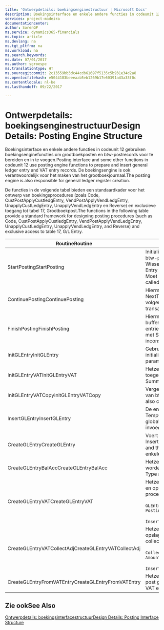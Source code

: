 ```yaml
---
title: 'Ontwerpdetails: boekingsenginestructuur | Microsoft Docs'
description: Boekingsinterface en enkele andere functies in codeunit 12 gebruiken boekingsenginefuncties om grootboekposten en btw-postrecords voor te bereiden en in te voegen. De boekingsengine is ook verantwoordelijk voor het maken van het grootboekjournaal.
services: project-madeira
documentationcenter: 
author: SorenGP
ms.service: dynamics365-financials
ms.topic: article
ms.devlang: na
ms.tgt_pltfrm: na
ms.workload: na
ms.search.keywords: 
ms.date: 07/01/2017
ms.author: sgroespe
ms.translationtype: HT
ms.sourcegitcommit: 2c13559bb3dc44cdb61697f5135c5b931e34d2a8
ms.openlocfilehash: e5044183beeeaab5eb1269b17e60391a43a33f0c
ms.contentlocale: nl-be
ms.lasthandoff: 09/22/2017

---
```

# <a name="design-details-posting-engine-structure"></a><span data-ttu-id="d1466-104">Ontwerpdetails: boekingsenginestructuur</span><span class="sxs-lookup"><span data-stu-id="d1466-104">Design Details: Posting Engine Structure</span></span>
<span data-ttu-id="d1466-105">Boekingsinterface en enkele andere functies in codeunit 12 gebruiken boekingsenginefuncties om grootboekposten en btw-postrecords voor te bereiden en in te voegen.</span><span class="sxs-lookup"><span data-stu-id="d1466-105">Posting interface and some other functions in codeunit 12 use posting engine functions to prepare and insert general ledger entry and VAT entry records.</span></span> <span data-ttu-id="d1466-106">De boekingsengine is ook verantwoordelijk voor het maken van het grootboekjournaal.</span><span class="sxs-lookup"><span data-stu-id="d1466-106">The posting engine is also responsible for general ledger register creation.</span></span>  
  
 <span data-ttu-id="d1466-107">De functies in de volgende tabel bieden een standaardkader voor het ontwerp van boekingsprocedures (zoals Code, CustPostApplyCustledgEntry, VendPostApplyVendLedgEntry, UnapplyCustLedgEntry, UnapplyVendLedgEntry en Reverse) en exclusieve toegang tot tabel 17, Grootboekpost.</span><span class="sxs-lookup"><span data-stu-id="d1466-107">The functions in the following table provide a standard framework for designing posting procedures (such as Code, CustPostApplyCustledgEntry, VendPostApplyVendLedgEntry, UnapplyCustLedgEntry, UnapplyVendLedgEntry, and Reverse) and exclusive access to table 17, G/L Entry.</span></span>  
  
|<span data-ttu-id="d1466-108">Routine</span><span class="sxs-lookup"><span data-stu-id="d1466-108">Routine</span></span>|<span data-ttu-id="d1466-109">Description</span><span class="sxs-lookup"><span data-stu-id="d1466-109">Description</span></span>|  
|-------------|---------------------------------------|  
|<span data-ttu-id="d1466-110">StartPosting</span><span class="sxs-lookup"><span data-stu-id="d1466-110">StartPosting</span></span>|<span data-ttu-id="d1466-111">Initialiseert boekingsbuffer TempGLEntryBuf, vergrendelt grootboekpost- en btw-posttabellen, en initialiseert Boekingsperiode, Grootboekjournaal en Wisselkoers.</span><span class="sxs-lookup"><span data-stu-id="d1466-111">Initializes posting buffer TempGLEntryBuf, locks G/L Entry and VAT Entry tables, and initializes Accounting Period, G/L Register, and Exchange Rate.</span></span> <span data-ttu-id="d1466-112">Moet slechts eenmaal worden aangeroepen, zodat NextEntryNo 0 is.</span><span class="sxs-lookup"><span data-stu-id="d1466-112">Should be called only once, then NextEntryNo is 0.</span></span>|  
|<span data-ttu-id="d1466-113">ContinuePosting</span><span class="sxs-lookup"><span data-stu-id="d1466-113">ContinuePosting</span></span>|<span data-ttu-id="d1466-114">Hiermee wordt ongerealiseerde btw voor de vorige transactietoename NextTransactionNo gecontroleerd en geboekt, en wordt het boeken van de volgende regel voorbereid.</span><span class="sxs-lookup"><span data-stu-id="d1466-114">Checks and posts unrealized VAT for previous transaction increment NextTransactionNo and prepares post of next line.</span></span>|  
|<span data-ttu-id="d1466-115">FinishPosting</span><span class="sxs-lookup"><span data-stu-id="d1466-115">FinishPosting</span></span>|<span data-ttu-id="d1466-116">Hiermee worden boekingen voltooid door grootboekposten uit de tijdelijke buffer in te voegen in de databasetabel.</span><span class="sxs-lookup"><span data-stu-id="d1466-116">Completes posting by inserting G/L entries from temporary buffer into database table.</span></span> <span data-ttu-id="d1466-117">Altijd gebruikt in combinatie met StartPosting.</span><span class="sxs-lookup"><span data-stu-id="d1466-117">Always used together with StartPosting.</span></span> <span data-ttu-id="d1466-118">Controleert op inconsistenties.</span><span class="sxs-lookup"><span data-stu-id="d1466-118">Checks for inconsistencies.</span></span>|  
|<span data-ttu-id="d1466-119">InitGLEntry</span><span class="sxs-lookup"><span data-stu-id="d1466-119">InitGLEntry</span></span>|<span data-ttu-id="d1466-120">Gebruikt om nieuwe grootboekpost te initialiseren voor dagboekregel.</span><span class="sxs-lookup"><span data-stu-id="d1466-120">Used to initialize new G/L entry for Gen. Jnl Line.</span></span> <span data-ttu-id="d1466-121">Retourneert GLEntry als parameter.</span><span class="sxs-lookup"><span data-stu-id="d1466-121">Returns GLEntry as parameter.</span></span>|  
|<span data-ttu-id="d1466-122">InitGLEntryVAT</span><span class="sxs-lookup"><span data-stu-id="d1466-122">InitGLEntryVAT</span></span>|<span data-ttu-id="d1466-123">Hetzelfde als InitGLEntry, maar Tegenrekeningnr. en SummarizeVAT worden ook toegewezen.</span><span class="sxs-lookup"><span data-stu-id="d1466-123">Same as InitGLEntry, but also assigns Bal. Account No. and SummarizeVAT.</span></span>|  
|<span data-ttu-id="d1466-124">InitGLEntryVATCopy</span><span class="sxs-lookup"><span data-stu-id="d1466-124">InitGLEntryVATCopy</span></span>|<span data-ttu-id="d1466-125">Vergelijkbaar met InitGLEntryVAT, maar er worden ook boekingsgroepgegevens van btw-posten vóór SummarizeVAT gekopieerd.</span><span class="sxs-lookup"><span data-stu-id="d1466-125">Similar to InitGLEntryVAT, but also copies posting groups data from VAT Entry before SummarizeVAT.</span></span>|  
|<span data-ttu-id="d1466-126">InsertGLEntry</span><span class="sxs-lookup"><span data-stu-id="d1466-126">InsertGLEntry</span></span>|<span data-ttu-id="d1466-127">De enige functie waarmee grootboekposten in de algemene tabel TempGLEntryBuf wordt ingevoegd.</span><span class="sxs-lookup"><span data-stu-id="d1466-127">The only function that inserts G/L entry into global TempGLEntryBuf table.</span></span> <span data-ttu-id="d1466-128">Deze functie altijd gebruiken voor invoegen.</span><span class="sxs-lookup"><span data-stu-id="d1466-128">Always use this function for insert.</span></span>|  
|<span data-ttu-id="d1466-129">CreateGLEntry</span><span class="sxs-lookup"><span data-stu-id="d1466-129">CreateGLEntry</span></span>|<span data-ttu-id="d1466-130">Voert een InitGLEntry uit, wijst Bedrag (Rapp.-val.) toe en voert vervolgens InsertGLEntry uit.</span><span class="sxs-lookup"><span data-stu-id="d1466-130">Performs an InitGLEntry, assigns Additional Currency Amount, and then performs InsertGLEntry.</span></span> <span data-ttu-id="d1466-131">Vervangt verschillende regels code door een enkele functieaanroep.</span><span class="sxs-lookup"><span data-stu-id="d1466-131">Replaces several lines of code with a single function call.</span></span>|  
|<span data-ttu-id="d1466-132">CreateGLEntryBalAcc</span><span class="sxs-lookup"><span data-stu-id="d1466-132">CreateGLEntryBalAcc</span></span>|<span data-ttu-id="d1466-133">Hetzelfde als CreateGLEntry, maar Tegenrekeningsoort en Tegenrekeningnr. worden ook toegewezen.</span><span class="sxs-lookup"><span data-stu-id="d1466-133">Same as CreateGLEntry, but also assigns Bal. Account Type and Bal. Account No.</span></span>|  
|<span data-ttu-id="d1466-134">CreateGLEntryVAT</span><span class="sxs-lookup"><span data-stu-id="d1466-134">CreateGLEntryVAT</span></span>|<span data-ttu-id="d1466-135">Hetzelfde als CreateGLEntry, maar met extra verwerking voor boekingsgroepen en opslag in tijdelijke btw-buffer:</span><span class="sxs-lookup"><span data-stu-id="d1466-135">Same as CreateGLEntry, but with additional processing for posting groups and saving to temporary VAT buffer:</span></span><br /><br /> `GLEntry.CopyPostingGroupsFromDtldCVBuf(DtldCVLedgEntryBuf,GenJnlLine."Gen. Posting Type");`<br /><br /> `InsertVATEntriesFromTemp(DtldCVLedgEntryBuf,GLEntry);`|  
|<span data-ttu-id="d1466-136">CreateGLEntryVATCollectAdj</span><span class="sxs-lookup"><span data-stu-id="d1466-136">CreateGLEntryVATCollectAdj</span></span>|<span data-ttu-id="d1466-137">Hetzelfde als CreateGLEntry, maar met extra verzameling van aanpassingen en opslag in tijdelijke btw-buffer:</span><span class="sxs-lookup"><span data-stu-id="d1466-137">Same as CreateGLEntry, but with additional collection of adjustments and saving to temporary VAT buffer:</span></span><br /><br /> `CollectAdjustment(AdjAmount,GLEntry.Amount,GLEntry."Additional-Currency Amount",OriginalDateSet);`<br /><br /> `InsertVATEntriesFromTemp(DtldCVLedgEntryBuf,GLEntry);`|  
|<span data-ttu-id="d1466-138">CreateGLEntryFromVATEntry</span><span class="sxs-lookup"><span data-stu-id="d1466-138">CreateGLEntryFromVATEntry</span></span>|<span data-ttu-id="d1466-139">Hetzelfde als CreateGLEntry, maar er worden ook boekingsgroepen uit Btw-post gekopieerd.</span><span class="sxs-lookup"><span data-stu-id="d1466-139">Same as CreateGLEntry, but also copies posting groups from VAT entry.</span></span>|  
  
## <a name="see-also"></a><span data-ttu-id="d1466-140">Zie ook</span><span class="sxs-lookup"><span data-stu-id="d1466-140">See Also</span></span>  
 [<span data-ttu-id="d1466-141">Ontwerpdetails: boekingsinterfacestructuur</span><span class="sxs-lookup"><span data-stu-id="d1466-141">Design Details: Posting Interface Structure</span></span>](design-details-posting-interface-structure.md)
